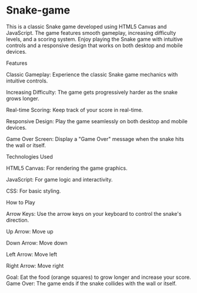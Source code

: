 # Snake-game

This is a classic Snake game developed using HTML5 Canvas and JavaScript. The game features smooth gameplay, increasing difficulty levels, and a scoring system. Enjoy playing the Snake game with intuitive controls and a responsive design that works on both desktop and mobile devices.

Features

Classic Gameplay: Experience the classic Snake game mechanics with intuitive controls.

Increasing Difficulty: The game gets progressively harder as the snake grows longer.

Real-time Scoring: Keep track of your score in real-time.

Responsive Design: Play the game seamlessly on both desktop and mobile devices.

Game Over Screen: Display a "Game Over" message when the snake hits the wall or itself.


Technologies Used

HTML5 Canvas: For rendering the game graphics.

JavaScript: For game logic and interactivity.

CSS: For basic styling.


How to Play

Arrow Keys: Use the arrow keys on your keyboard to control the snake's direction.

Up Arrow: Move up

Down Arrow: Move down

Left Arrow: Move left

Right Arrow: Move right

Goal: Eat the food (orange squares) to grow longer and increase your score.
Game Over: The game ends if the snake collides with the wall or itself.
